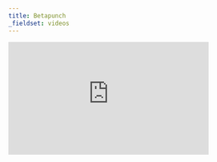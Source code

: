 ```yaml
---
title: Betapunch
_fieldset: videos
---
```

<iframe src="http://player.vimeo.com/video/71042395?title=0&amp;byline=0&amp;portrait=0" width="400" height="225" frameborder="0" webkitAllowFullScreen mozallowfullscreen allowFullScreen></iframe>